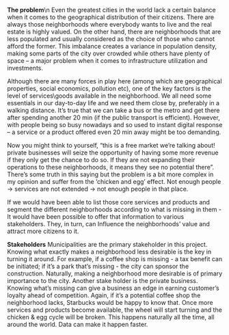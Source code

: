 **The problem**\n
Even the greatest cities in the world lack a certain balance when it comes to the geographical distribution of their citizens.
There are always those neighborhoods where everybody wants to live and the real estate is highly valued. On the other
hand, there are neighborhoods that are less populated and usually considered as the choice of those who cannot afford
the former. This imbalance creates a variance in population density, making some parts of the city over crowded while others 
have plenty of space – a major problem when it comes to infrastructure utilization and investments.

Although there are many forces in play here (among which are geographical properties, social economics, pollution etc),
one of the key factors is the level of services\goods available in the neighborhood. We all need some essentials in our
day-to-day life and we need them close by, preferably in a walking distance. It’s true that we can take a bus or the metro
and get there after spending another 20 min (if the public transport is efficient). However, with people being so busy
nowadays and so used to instant digital response – a service or a product offered even 20 min away might be too demanding.

Now you might think to yourself, “this is a free market we’re talking about! private businesses will seize the opportunity of
having some more revenue if they only get the chance to do so. If they are not expanding their operations to these neighborhoods,
it means they see no potential there”. There’s some truth in this saying but the problem is a bit more complex in my opinion
and suffer from the ‘chicken and egg’ effect. Not enough people -> services are not extended -> not enough people in that place.

If we would have been able to list those core services and products and segment the different neighborhoods according to
what is missing in them - It would have been possible to offer that information to various stakeholders. They, in turn, can 
Influence the neighborhoods’ value and attract more citizens to it.

**Stakeholders**
Municipalities are the primary stakeholder in this project. Knowing what exactly makes a neighborhood less desirable is the key
in turning it around. For example, if a coffee shop is missing - a tax benefit can be initiated; if it’s a park that’s missing -
the city can sponsor the construction. Naturally, making a neighborhood more desirable is of primary importance to the city.
Another stake holder is the private business. Knowing what’s missing can give a business an edge in earning customer’s loyalty
ahead of competition. Again, if it’s a potential coffee shop the neighborhood lacks, Starbucks would be happy to know that. Once
more services and products become available, the wheel will start turning and the chicken & egg cycle will be broken. This happens 
naturally all the time, all around the world. 
Data can make it happen faster.
